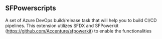 SFPowerscripts
-----------------

A set of Azure DevOps build/release task that will help you to build CI/CD pipelines. This extension utilizes SFDX and SFPowerkit (https://github.com/Accenture/sfpowerkit) to enable the functionalities